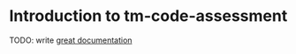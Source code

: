 # Introduction to tm-code-assessment

TODO: write [great documentation](http://jacobian.org/writing/what-to-write/)
